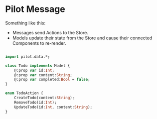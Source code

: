 Pilot Message
=============

Something like this:

- Messages send Actions to the Store.
- Models update their state from the Store and cause their connected
  Components to re-render.

```haxe

import pilot.data.*;

class Todo implements Model {
    @:prop var id:Int;
    @:prop var content:String;
    @:prop var completed:Bool = false;
}

enum TodoAction {
    CreateTodo(content:String);
    RemoveTodo(id:Int);
    UpdateTodo(id:Int, content:String);
}


```
